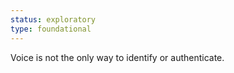 ```yaml
---
status: exploratory
type: foundational
---
```


Voice is not the only way to identify or authenticate.
